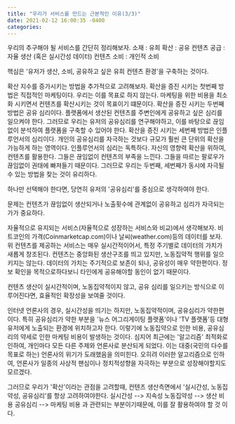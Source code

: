 ```yaml
---
title: "우리가 서비스를 만드는 근본적인 이유(3/3)"
date: 2021-02-12 16:00:35 -0400
categories:
---
```



  우리의 추구해야 될 서비스를 간단히 정리해보자.
  소재 : 유희
  확산 : 공유
  컨텐츠 공급 : 자율 생산 (혹은 실시간성 데이터)
  컨텐츠 소비 : 개인적 소비
  
  핵심은 '유저가 생산, 소비, 공유하고 싶은 유희 컨텐츠 환경'을 구축하는 것이다.
  
  확산 지수를 증가시키는 방법을 추가적으로 고려해보자.
  확산을 증진 시키는 첫번째 방법은 직접적인 마케팅이다. 우리는 이를 목표로 하지 않는다. 마케팅을 위한 비용을 최소화 시키면서 컨텐츠를 확산시키는 것이 목표이기 떄문이다.
  확산을 증진 시키는 두번째 방법은 공유 심리이다. 플랫폼에서 생산된 컨텐츠를 주변인에게 공유하고 싶은 심리를 일으켜야 한다. 그러므로 우리는 유저의 공유심리를 연구해야하고, 이를 바탕으로 끊임없이 분석하여 플랫폼을 구축할 수 있어야 한다.
  확산을 증진 시키는 세번째 방법은 인플루언서의 심리이다. 개인의 공유심리를 자극하는 것보다 규모가 훨씬 큰 단위의 확산을 가능하게 하는 영역이다. 인플루언서의 심리는 독특하다. 자신의 영향력 확산을 위하여, 컨텐츠를 활용한다. 그들은 끊임없이 컨텐츠의 부족을 느낀다. 그들을 따르는 팔로우가 끊임없이 권태에 빠져들기 때문이다. 
  그러므로 우리는 두번째, 세번째가 동시에 자극될 수 있는 방법을 찾는 것이 유리하다.
  
  하나만 선택해야 한다면, 당연히 유저의 '공유심리'를 중심으로 생각하여야 한다.
  
  문제는 컨텐츠가 끊임없이 생산되거나 노출횟수에 관계없이 공유하고 심리가 자극되는가가 중요하다.
  
  자율적으로 유지되는 서비스(자율적으로 성장하는 서비스와 비교)에서 생각해보자.
  비트코인의 가격(Coinmarketcap.com)이나 날씨(weather.com)등의 데이터를 보자.
  위 컨텐츠를 제공하는 서비스는 매우 실시간적이어서, 특정 주기별로 데이터의 가치가 새롭게 창조된다.
  컨텐츠는 중앙화된 생산구조를 띄고 있지만, 노동집약적 행위를 일으키지는 않는다.
  데이터의 가치는 주기적으로 보존이 되나, 공유성이 매우 약한편이다. 정보 확인을 목적으로하다보니 타인에게 공유해야할 동인이 없기 때문이다.
  
  컨텐츠 생산이 실시간적이며, 노동집약적이지 않고, 공유 심리를 일으키는 방식으로 이루어진다면, 효율적인 확장성을 보여줄 것이다. 
  
  인터넷 언론사의 경우, 실시간성을 띄기는 하지만, 노동집약적이며, 공유심리가 약한편이다. 특히 공유심리가 약한 부분을 '뉴스 어그리게이팅 플랫폼'이나 'TV 플랫폼'등 대형 유저에게 노출되는 환경에 위치하고자 한다.
  이렇기에 노동집약으로 인한 비용, 공유심리의 약세로 인한 마케팅 비용이 발생하는 것이다. 심지어 최근에는 '알고리즘' 최적화로 인하여, 개인마다 모든 다른 주제와 언론사로 분산되게 되었다. 이는 대중(국민의 다수를 목표로 하는) 언론사의 위기가 도래했음을 의미힌다.
  오히려 이러한 알고리즘으로 인하여, 언론사가 일종의 사상적 팬심이나 정치적성향을 자극하는 부분으로 성장해야할지도 모르겠다.
  
  그러므로 우리가 '확산'이라는 관점을 고려할때,
  컨텐츠 생산측면에서 '실시간성, 노동집약성, 공유심리'를 항상 고려하여야한다.
  실시간성 --> 지속성
  노동집약성 --> 생산 비용
  공유심리 --> 마케팅 비용
  과 관련되는 부분이기때문에, 이를 잘 활용하여야 할 것 이다.

